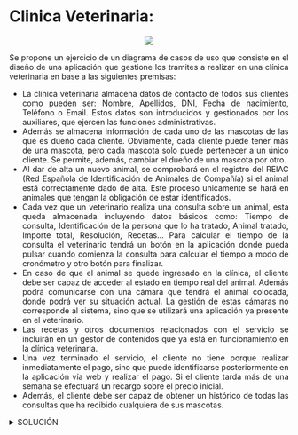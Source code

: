 <div align="justify">

# Clinica Veterinaria:

<div align="center">
  <img src="https://camo.githubusercontent.com/e21930f6d81a091158f817460059fa81e903fb0c4f62faa72ecca8515e437cae/68747470733a2f2f65736375656c616661726d616369612e636f6d2f77702d636f6e74656e742f75706c6f6164732f636c2543332541446e6963612d7665746572696e617269612e6a7067"/>
</div>


Se propone un ejercicio de un diagrama de casos de uso que consiste en el diseño de una aplicación que gestione los tramites a realizar en una clínica veterinaria en base a las siguientes premisas:
- La clínica veterinaria almacena datos de contacto de todos sus clientes como pueden ser: Nombre, Apellidos, DNI, Fecha de nacimiento, Teléfono o Email. Estos datos son introducidos y gestionados por los auxiliares, que ejercen las funciones administrativas.
- Además se almacena información de cada uno de las mascotas de las que es dueño cada cliente. Obviamente, cada cliente puede tener más de una mascota, pero cada mascota solo puede pertenecer a un único cliente. Se permite, además, cambiar el dueño de una mascota por otro.
- Al dar de alta un nuevo animal, se comprobará en el registro del REIAC (Red Española de Identificación de Animales de Compañía) si el animal está correctamente dado de alta. Este proceso unicamente se hará en animales que tengan la obligación de estar identificados.
- Cada vez que un veterinario realiza una consulta sobre un animal, esta queda almacenada incluyendo datos básicos como: Tiempo de consulta, Identificación de la persona que lo ha tratado, Animal tratado, Importe total, Resolución, Recetas… Para calcular el tiempo de la consulta el veterinario tendrá un botón en la aplicación donde pueda pulsar cuando comienza la consulta para calcular el tiempo a modo de cronómetro y otro botón para finalizar.
- En caso de que el animal se quede ingresado en la clínica, el cliente debe ser capaz de acceder al estado en tiempo real del animal. Además podrá comunicarse con una cámara que tendrá el animal colocada, donde podrá ver su situación actual. La gestión de estas cámaras no corresponde al sistema, sino que se utilizará una aplicación ya presente en el veterinario.
- Las recetas y otros documentos relacionados con el servicio se incluirán en un gestor de contenidos que ya está en funcionamiento en la clínica veterinaria.
- Una vez terminado el servicio, el cliente no tiene porque realizar inmediatamente el pago, sino que puede identificarse posteriormente en la aplicación vía web y realizar el pago. Si el cliente tarda más de una semana se efectuará un recargo sobre el precio inicial.
- Además, el cliente debe ser capaz de obtener un histórico de todas las consultas que ha recibido cualquiera de sus mascotas.

<details>

<summary>SOLUCIÓN</summary>

## IDENTIFICACIÓN ELEMENTOS DIAGRAMA:

_**ACTORES**_

- Cliente.
- Mascota.
- Veterinario.
- Auxiliar. 
- REIAC (Red Española de Identificación de Animales de Compañía).

_**CASOS DE USO**_

- Introducir datos.
- Gestionar datos 
- Dar de alta. 
- Comprobar alta. 
- Guardar datos consulta. 
- Cronometrar consulta. 
- Acceder estado del animal. 
- Autenticar usuario. 
- Realizar pago. 
- Acceder histórico consultas.




</details>

</div>
